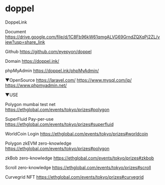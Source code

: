 # doppel
DoppeLink

Document
https://drive.google.com/file/d/1C8Fb96kW61qmgALVG69GrndZQXqPj2ZL/view?usp=share_link

Github
https://github.com/eyepyon/doppel

Domain
https://doppel.ink/

phpMyAdmin
https://doppel.ink/phpMyAdmin/

▼OpenSource
https://laravel.com/
https://www.mysql.com/jp/
https://www.phpmyadmin.net/

▼USE

Polygon 
mumbai test net
https://ethglobal.com/events/tokyo/prizes#polygon

SuperFluid
Pay-per-use
https://ethglobal.com/events/tokyo/prizes#superfluid

WorldCoin
Login
https://ethglobal.com/events/tokyo/prizes#worldcoin

Polygon zkEVM
zero-knowledge
https://ethglobal.com/events/tokyo/prizes#polygon

zkBob
zero-knowledge
https://ethglobal.com/events/tokyo/prizes#zkbob

Scroll
zero-knowledge
https://ethglobal.com/events/tokyo/prizes#scroll

Curvegrid NFT
https://ethglobal.com/events/tokyo/prizes#curvegrid


